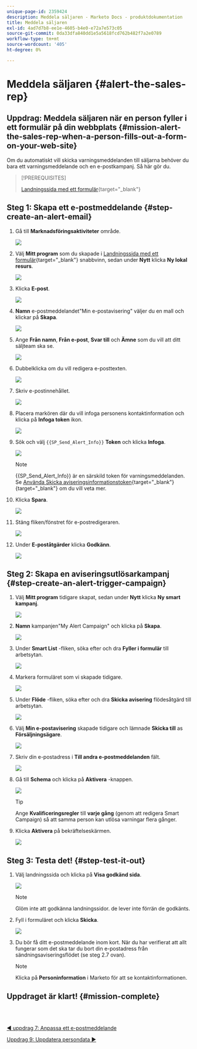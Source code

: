 ```yaml
---
unique-page-id: 2359424
description: Meddela säljaren - Marketo Docs - produktdokumentation
title: Meddela säljaren
exl-id: 4ad7d7b8-ee1e-4605-b4e0-e72a7e573c05
source-git-commit: 0da33dfa840dd1e5a5618fcd762b482f7a2e0789
workflow-type: tm+mt
source-wordcount: '405'
ht-degree: 0%

---
```


# Meddela säljaren {#alert-the-sales-rep}

## Uppdrag: Meddela säljaren när en person fyller i ett formulär på din webbplats {#mission-alert-the-sales-rep-when-a-person-fills-out-a-form-on-your-web-site}

Om du automatiskt vill skicka varningsmeddelanden till säljarna behöver du bara ett varningsmeddelande och en e-postkampanj. Så här gör du.

>[!PREREQUISITES]
>
>[Landningssida med ett formulär](/help/marketo/getting-started/quick-wins/landing-page-with-a-form.md){target=&quot;_blank&quot;}

## Steg 1: Skapa ett e-postmeddelande {#step-create-an-alert-email}

1. Gå till **Marknadsföringsaktiviteter** område.

   ![](assets/one-5.png)

1. Välj **Mitt program** som du skapade i [Landningssida med ett formulär](/help/marketo/getting-started/quick-wins/landing-page-with-a-form.md){target=&quot;_blank&quot;} snabbvinn, sedan under **Nytt** klicka **Ny lokal resurs**.

   ![](assets/two-6.png)

1. Klicka **E-post**.

   ![](assets/three-5.png)

1. **Namn** e-postmeddelandet&quot;Min e-postavisering&quot; väljer du en mall och klickar på **Skapa**.

   ![](assets/four-4.png)

1. Ange **Från namn**, **Från e-post**, **Svar till** och **Ämne** som du vill att ditt säljteam ska se.

   ![](assets/five-5.png)

1. Dubbelklicka om du vill redigera e-posttexten.

   ![](assets/six-5.png)

1. Skriv e-postinnehållet.

   ![](assets/seven-6.png)

1. Placera markören där du vill infoga personens kontaktinformation och klicka på **Infoga token** ikon.

   ![](assets/eight-4.png)

1. Sök och välj `{{SP_Send_Alert_Info}}` **Token** och klicka **Infoga**.

   ![](assets/image2014-9-24-13-3a10-3a0.png)

   >[!NOTE]
   >
   >{{SP_Send_Alert_Info}} är en särskild token för varningsmeddelanden. Se [Använda Skicka aviseringsinformationstoken](/help/marketo/product-docs/email-marketing/general/using-tokens/use-the-send-alert-info-token.md){target=&quot;_blank&quot;}{target=&quot;_blank&quot;} om du vill veta mer.

1. Klicka **Spara**.

   ![](assets/ten-5.png)

1. Stäng fliken/fönstret för e-postredigeraren.

   ![](assets/eleven-5.png)

1. Under **E-poståtgärder** klicka **Godkänn**.

   ![](assets/twelve-4.png)

## Steg 2: Skapa en aviseringsutlösarkampanj {#step-create-an-alert-trigger-campaign}

1. Välj **Mitt program** tidigare skapat, sedan under **Nytt** klicka **Ny smart kampanj**.

   ![](assets/image2014-9-24-13-3a14-3a17.png)

1. **Namn** kampanjen&quot;My Alert Campaign&quot; och klicka på **Skapa**.

   ![](assets/image2014-9-24-13-3a14-3a28.png)

1. Under **Smart List** -fliken, söka efter och dra **Fyller i formulär** till arbetsytan.

   ![](assets/image2014-9-24-13-3a14-3a43.png)

1. Markera formuläret som vi skapade tidigare.

   ![](assets/image2014-9-24-13-3a14-3a58.png)

1. Under **Flöde** -fliken, söka efter och dra **Skicka avisering** flödesåtgärd till arbetsytan.

   ![](assets/image2014-9-24-13-3a15-3a10.png)

1. Välj **Min e-postavisering** skapade tidigare och lämnade **Skicka till** as **Försäljningsägare**.

   ![](assets/eighteen-1.png)

1. Skriv din e-postadress i **Till andra e-postmeddelanden** fält.

   ![](assets/nineteen-2.png)

1. Gå till **Schema** och klicka på **Aktivera** -knappen.

   ![](assets/twenty-2.png)

   >[!TIP]
   >
   >Ange **Kvalificeringsregler** till **varje gång** (genom att redigera Smart Campaign) så att samma person kan utlösa varningar flera gånger.

1. Klicka **Aktivera** på bekräftelseskärmen.

   ![](assets/twenty-one-1.png)

## Steg 3: Testa det! {#step-test-it-out}

1. Välj landningssida och klicka på **Visa godkänd sida**.

   ![](assets/image2014-9-24-13-3a17-3a8.png)

   >[!NOTE]
   >
   >Glöm inte att godkänna landningssidor. de lever inte förrän de godkänts.

1. Fyll i formuläret och klicka **Skicka**.

   ![](assets/image2014-9-24-13-3a17-3a41.png)

1. Du bör få ditt e-postmeddelande inom kort. När du har verifierat att allt fungerar som det ska tar du bort din e-postadress från sändningsaviseringsflödet (se steg 2.7 ovan).

   >[!NOTE]
   >
   >Klicka på **Personinformation** i Marketo för att se kontaktinformationen.

## Uppdraget är klart! {#mission-complete}

<br> 

[◄ uppdrag 7: Anpassa ett e-postmeddelande](/help/marketo/getting-started/quick-wins/personalize-an-email.md)

[Uppdrag 9: Uppdatera persondata ►](/help/marketo/getting-started/quick-wins/update-person-data.md)
